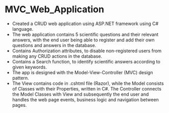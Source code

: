 # MVC_Web_Application

* Created a CRUD web application using ASP.NET framework using C# language.
* The web application contains 5 scientific questions and their relevant answers, with the end user being able to register and add their own questions and answers in the database.
* Contains Authorization attributes, to disable non-registered users from making any CRUD actions in the database.
* Contains a Search function, to identify scientific answers according to given keywords.
* The app is designed with the Model-View-Controller (MVC) design pattern.
* The View contains code in .cshtml file (Razor), while the Model consists of Classes with their Properties, written in C#. The Controller connects the Model Classes with View and subsequently the end user and handles the web page events, business logic and navigation between pages.
